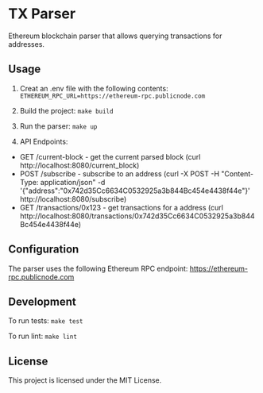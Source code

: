 # TX Parser

Ethereum blockchain parser that allows querying transactions for addresses.

## Usage

1. Creat an .env file with the following contents:
   `ETHEREUM_RPC_URL=https://ethereum-rpc.publicnode.com`

2. Build the project:
   `make build`

3. Run the parser:
   `make up`

4. API Endpoints:

-  GET /current-block - get the current parsed block (curl http://localhost:8080/current_block)
-  POST /subscribe - subscribe to an address (curl -X POST -H "Content-Type: application/json" -d '{"address":"0x742d35Cc6634C0532925a3b844Bc454e4438f44e"}' http://localhost:8080/subscribe)
-  GET /transactions/0x123 - get transactions for a address (curl http://localhost:8080/transactions/0x742d35Cc6634C0532925a3b844Bc454e4438f44e)

## Configuration

The parser uses the following Ethereum RPC endpoint:
https://ethereum-rpc.publicnode.com

## Development

To run tests:
`make test`

To run lint:
`make lint`

## License

This project is licensed under the MIT License.
